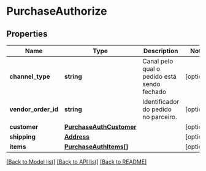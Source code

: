 # PurchaseAuthorize

## Properties
Name | Type | Description | Notes
------------ | ------------- | ------------- | -------------
**channel_type** | **string** | Canal pelo qual o pedido está sendo fechado | [optional] 
**vendor_order_id** | **string** | Identificador do pedido no parceiro. | [optional] 
**customer** | [**PurchaseAuthCustomer**](PurchaseAuthCustomer.md) |  | [optional] 
**shipping** | [**Address**](Address.md) |  | [optional] 
**items** | [**PurchaseAuthItems[]**](PurchaseAuthItems.md) |  | [optional] 

[[Back to Model list]](../README.md#documentation-for-models) [[Back to API list]](../README.md#documentation-for-api-endpoints) [[Back to README]](../README.md)


